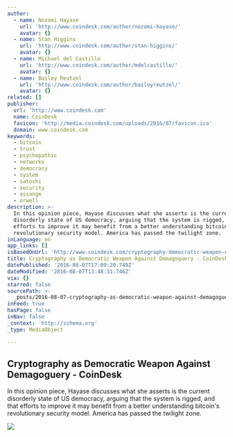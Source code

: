 ```yaml
---
author:
  - name: Nozomi Hayase
    url: 'http://www.coindesk.com/author/nozomi-hayase/'
    avatar: {}
  - name: Stan Higgins
    url: 'http://www.coindesk.com/author/stan-higgins/'
    avatar: {}
  - name: Michael del Castillo
    url: 'http://www.coindesk.com/author/mdelcastillo/'
    avatar: {}
  - name: Bailey Reutzel
    url: 'http://www.coindesk.com/author/baileyreutzel/'
    avatar: {}
related: []
publisher:
  url: 'http://www.coindesk.com'
  name: CoinDesk
  favicon: 'http://media.coindesk.com/uploads/2016/07/favicon.ico'
  domain: www.coindesk.com
keywords:
  - bitcoin
  - trust
  - psychopathic
  - networks
  - democracy
  - system
  - satoshi
  - security
  - assange
  - orwell
description: >-
  In this opinion piece, Hayase discusses what she asserts is the current
  disorderly state of US democracy, arguing that the system is rigged, and that
  efforts to improve it may benefit from a better understanding bitcoin's
  revolutionary security model. America has passed the twilight zone.
inLanguage: en
app_links: []
isBasedOnUrl: 'http://www.coindesk.com/cryptography-democratic-weapon-demagoguery/'
title: Cryptography as Democratic Weapon Against Demagoguery - CoinDesk
datePublished: '2016-08-07T17:09:20.749Z'
dateModified: '2016-08-07T13:48:31.746Z'
via: {}
starred: false
sourcePath: >-
  _posts/2016-08-07-cryptography-as-democratic-weapon-against-demagoguery-coin.md
inFeed: true
hasPage: false
inNav: false
_context: 'http://schema.org'
_type: MediaObject

---
```

<article style=""><h1>Cryptography as Democratic Weapon Against Demagoguery - CoinDesk</h1><p>In this opinion piece, Hayase discusses what she asserts is the current disorderly state of US democracy, arguing that the system is rigged, and that efforts to improve it may benefit from a better understanding bitcoin's revolutionary security model. America has passed the twilight zone.</p><img src="https://media.coindesk.com/uploads/2016/07/gun-bullet-e1469574638172.jpg" /></article>